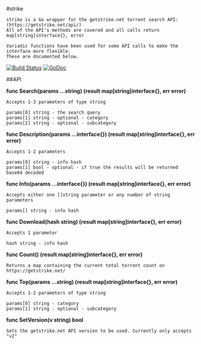 #strike

    strike is a Go wrapper for the getstrike.net torrent search API: (https://getstrike.net/api/)
    All of the API's methods are covered and all calls return map[string]interface{}, error

    Variadic functions have been used for some API calls to make the interface more flexible.
    These are documented below.

[![Build Status](https://travis-ci.org/Pappa/strike.png)](https://travis-ci.org/Pappa/strike) [![GoDoc](https://godoc.org/github.com/Pappa/strike?status.svg)](https://godoc.org/github.com/Pappa/strike)

##API

**func Search(params ...string) (result map[string]interface{}, err error)**

    Accepts 1-3 parameters of type string

    params[0] string - the search query
    params[1] string - optional - category
    params[2] string - optional - subcategory

**func Description(params ...interface{}) (result map[string]interface{}, err error)**

    Accepts 1-2 parameters

    params[0] string - info hash
    params[1] bool - optional - if true the results will be returned base64 decoded

**func Info(params ...interface{}) (result map[string]interface{}, err error)**

    Accepts either one []string parameter or any number of string parameters

    params[] string - info hash

**func Download(hash string) (result map[string]interface{}, err error)**

    Accepts 1 parameter

    hash string - info hash

**func Count() (result map[string]interface{}, err error)**

    Returns a map containing the current total torrent count on https://getstrike.net/

**func Top(params ...string) (result map[string]interface{}, err error)**

    Accepts 1-2 parameters of type string

    params[0] string - category
    params[1] string - optional - subcategory

**func SetVersion(v string) bool**

    Sets the getstrike.net API version to be used. Currently only accepts "v2"



